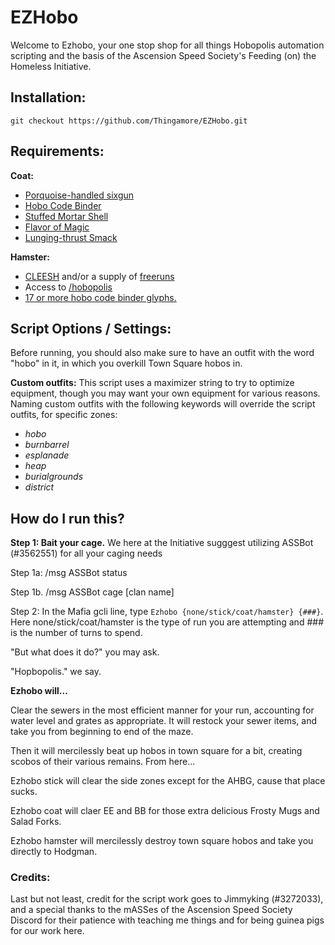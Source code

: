 # EZHobo
Welcome to Ezhobo, your one stop shop for all things Hobopolis automation scripting and the basis of the Ascension Speed Society's Feeding (on) the Homeless Initiative.

## Installation:
`git checkout https://github.com/Thingamore/EZHobo.git`


## Requirements:
**Coat:**
- [Porquoise-handled sixgun](https://kol.coldfront.net/thekolwiki/index.php/Porquoise-handled_sixgun)
- [Hobo Code Binder](https://kol.coldfront.net/thekolwiki/index.php/Hobo_code_binder)
- [Stuffed Mortar Shell](https://kol.coldfront.net/thekolwiki/index.php/Stuffed_Mortar_Shell)
- [Flavor of Magic](https://kol.coldfront.net/thekolwiki/index.php/Flavour_of_Magic)
- [Lunging-thrust Smack](https://kol.coldfront.net/thekolwiki/index.php/Lunging_Thrust-Smack)

**Hamster:**
- [CLEESH](https://kol.coldfront.net/thekolwiki/index.php/CLEESH) and/or a supply of [freeruns](https://kol.coldfront.net/thekolwiki/index.php/Run_Away)
- Access to [/hobopolis](https://kol.coldfront.net/thekolwiki/index.php/Chat_Guide:_Channels#hobopolis)
- [17 or more hobo code binder glyphs.](https://kol.coldfront.net/thekolwiki/index.php/Hobo_code_binder)


## Script Options / Settings:

Before running, you should also make sure to have an outfit with the word "hobo" in it, in which you overkill Town Square hobos in.

**Custom outfits:**
This script uses a maximizer string to try to optimize equipment, though you may want your own equipment for various reasons. Naming custom outfits with the following keywords will override the script outfits, for specific zones:
- *hobo*
- *burnbarrel*
- *esplanade*
- *heap*
- *burialgrounds*
- *district*

## How do I run this?

**Step 1: Bait your cage.** 
We here at the Initiative sugggest utilizing ASSBot (#3562551) for all your caging needs

   Step 1a: /msg ASSBot status

  Step 1b. /msg ASSBot cage [clan name]

Step 2: In the Mafia gcli line, type `Ezhobo {none/stick/coat/hamster} {###}`. Here none/stick/coat/hamster is the type of run you are attempting and ### is the number of turns to spend.


"But what does it do?" you may ask. 

"Hopbopolis." we say.

**Ezhobo will...**

Clear the sewers in the most efficient manner for your run, accounting for water level and grates as appropriate. It will restock your sewer items, and take you from beginning to end of the maze.

Then it will mercilessly beat up hobos in town square for a bit, creating scobos of their various remains. From here...

Ezhobo stick will clear the side zones except for the AHBG, cause that place sucks.

Ezhobo coat will claer EE and BB for those extra delicious Frosty Mugs and Salad Forks.

Ezhobo hamster will mercilessly destroy town square hobos and take you directly to Hodgman.  

### Credits:

Last but not least, credit for the script work goes to Jimmyking (#3272033), and a special thanks to the mASSes of the Ascension Speed Society Discord for their patience with teaching me things and for being guinea pigs for our work here.

